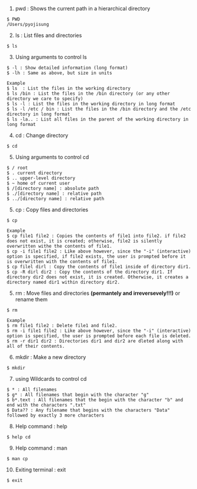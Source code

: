 1. pwd : Shows the current path in a hierarchical directory
<pre><code>$ PWD
/Users/pyojisung
</code></pre>

2. ls : List files and directories
<pre><code>$ ls
</code></pre>

3. Using arguments to control ls 
<pre><code>$ -l : Show detailed information (long format)
$ -lh : Same as above, but size in units
</code></pre>
<pre><code>Example 
$ ls  : List the files in the working directory
$ ls /bin : List the files in the /bin directory (or any other directory we care to specify)
$ ls -l : List the files in the working directory in long format
$ ls -l /etc / bin : List the files in the /bin directory and the /etc directory in long format
$ ls -la.. : List all files in the parent of the working directory in long format
</code></pre>


4. cd : Change directory
<pre><code>$ cd
</code></pre>

5. Using arguments to control cd 
<pre><code>$ / root
$ . current directory
$ .. upper-level directory
$ ~ home of current user
$ /[directory name] : absolute path
$ ./[directory name] : relative path
$ ../[directory name] : relative path
</code></pre>

5. cp : Copy files and directories
<pre><code>$ cp</code></pre>
   
   <pre><code>Example 
$ cp file1 file2 : Copies the contents of file1 into file2. if file2 does not exist, it is created; otherwise, file2 is silently overwritten withe the contents of file1.
$ cp -i file1 file2 : Like above however, since the "-i" (interactive) option is specified, if file2 exists, the user is prompted before it is overwritten with the contents of file1.
$ cp filel dirl : Copy the contents of file1 inside of directory dir1.
$ cp -R dirl dir2 : Copy the contents of the directory dir1. If directory dir2 does not exist, it is created. Otherwise, it creates a directory named dir1 within directory dir2.
</code></pre>
5. rm : Move files and directories **(permantely and irreversevely!!!)** or rename them 
<pre><code>$ rm</code></pre>

   <pre><code>Example 
$ rm file1 file2 : Delete file1 and file2.
$ rm -i file1 file2 : Like above however, since the "-i" (interactive) option is specified, the user is prompted before each file is deleted.
$ rm -r dir1 dir2 : Directories dir1 and dir2 are dleted along with all of their contents.
</code></pre>

6. mkdir : Make a new directory
<pre><code>$ mkdir
</code></pre>

7. using Wildcards to control cd 
<pre><code>$ * : All filenames
$ g* : All filenames that begin with the character "g"
$ b*.text : All filenames that the begin with the character "b" and end with the characters ".txt"
$ Data?? : Any filename that begins with the characters "Data" followed by exactly 3 more characters
</code></pre>

8. Help command : help
<pre><code>$ help cd 
</code></pre>

9. Help command : man
<pre><code>$ man cp
</code></pre>

10. Exiting terminal : exit
<pre><code>$ exit
</code></pre>


